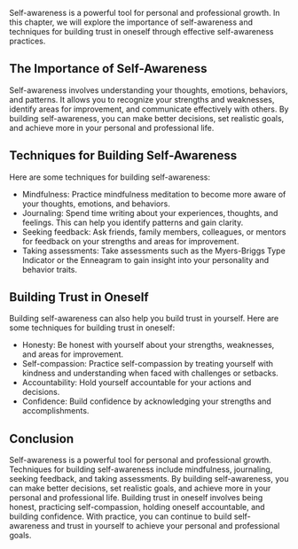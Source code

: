 
Self-awareness is a powerful tool for personal and professional growth. In this chapter, we will explore the importance of self-awareness and techniques for building trust in oneself through effective self-awareness practices.

The Importance of Self-Awareness
--------------------------------

Self-awareness involves understanding your thoughts, emotions, behaviors, and patterns. It allows you to recognize your strengths and weaknesses, identify areas for improvement, and communicate effectively with others. By building self-awareness, you can make better decisions, set realistic goals, and achieve more in your personal and professional life.

Techniques for Building Self-Awareness
--------------------------------------

Here are some techniques for building self-awareness:

* Mindfulness: Practice mindfulness meditation to become more aware of your thoughts, emotions, and behaviors.
* Journaling: Spend time writing about your experiences, thoughts, and feelings. This can help you identify patterns and gain clarity.
* Seeking feedback: Ask friends, family members, colleagues, or mentors for feedback on your strengths and areas for improvement.
* Taking assessments: Take assessments such as the Myers-Briggs Type Indicator or the Enneagram to gain insight into your personality and behavior traits.

Building Trust in Oneself
-------------------------

Building self-awareness can also help you build trust in yourself. Here are some techniques for building trust in oneself:

* Honesty: Be honest with yourself about your strengths, weaknesses, and areas for improvement.
* Self-compassion: Practice self-compassion by treating yourself with kindness and understanding when faced with challenges or setbacks.
* Accountability: Hold yourself accountable for your actions and decisions.
* Confidence: Build confidence by acknowledging your strengths and accomplishments.

Conclusion
----------

Self-awareness is a powerful tool for personal and professional growth. Techniques for building self-awareness include mindfulness, journaling, seeking feedback, and taking assessments. By building self-awareness, you can make better decisions, set realistic goals, and achieve more in your personal and professional life. Building trust in oneself involves being honest, practicing self-compassion, holding oneself accountable, and building confidence. With practice, you can continue to build self-awareness and trust in yourself to achieve your personal and professional goals.
